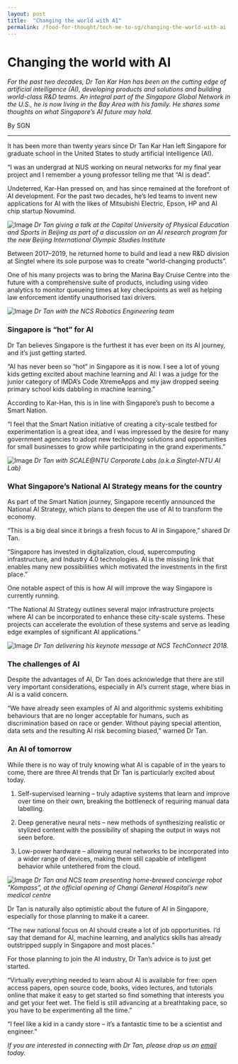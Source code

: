 ```yaml
---
layout: post
title:  "Changing the world with AI"
permalink: /food-for-thought/tech-me-to-sg/changing-the-world-with-ai
---
```

# Changing the world with AI

_For the past two decades, Dr Tan Kar Han has been on the cutting edge of artificial intelligence (AI), developing products and solutions and building world-class R&D teams. An integral part of the Singapore Global Network in the U.S., he is now living in the Bay Area with his family. He shares some thoughts on what Singapore’s AI future may hold._

By SGN

---
It has been more than twenty years since Dr Tan Kar Han left Singapore for graduate school in the United States to study artificial intelligence (AI).

“I was an undergrad at NUS working on neural networks for my final year project and I remember a young professor telling me that “AI is dead”.

Undeterred, Kar-Han pressed on, and has since remained at the forefront of AI development. For the past two decades, he’s led teams to invent new applications for AI with the likes of Mitsubishi Electric, Epson, HP and AI chip startup Novumind. 

![Image](/images/stories/2020/Feb/drtankarhan1.png)
_Dr Tan giving a talk at the Capital University of Physical Education and Sports in Beijing as part of a discussion on an AI research program for the new Beijing International Olympic Studies Institute_

Between 2017–2019, he returned home to build and lead a new R&D division at Singtel where its sole purpose was to create “world-changing products”.

One of his many projects was to bring the Marina Bay Cruise Centre into the future with a comprehensive suite of products, including using video analytics to monitor queueing times at key checkpoints as well as helping law enforcement identify unauthorised taxi drivers.

![Image](/images/stories/2020/Feb/drtankarhan2.png)
_Dr Tan with the NCS Robotics Engineering team_

### Singapore is “hot” for AI

Dr Tan believes Singapore is the furthest it has ever been on its AI journey, and it’s just getting started.

“AI has never been so “hot” in Singapore as it is now. I see a lot of young kids getting excited about machine learning and AI: I was a judge for the junior category of IMDA’s Code XtremeApps and my jaw dropped seeing primary school kids dabbling in machine learning.”

According to Kar-Han, this is in line with Singapore’s push to become a Smart Nation.

“I feel that the Smart Nation initiative of creating a city-scale testbed for experimentation is a great idea, and I was impressed by the desire for many government agencies to adopt new technology solutions and opportunities for small businesses to grow while participating in the grand experiments.”

![Image](/images/stories/2020/Feb/drtankarhan3.png)
_Dr Tan with SCALE@NTU Corporate Labs (a.k.a Singtel-NTU AI Lab)_

### What Singapore’s National AI Strategy means for the country

As part of the Smart Nation journey, Singapore recently announced the National AI Strategy, which plans to deepen the use of AI to transform the economy.

“This is a big deal since it brings a fresh focus to AI in Singapore,” shared Dr Tan.

“Singapore has invested in digitalization, cloud, supercomputing infrastructure, and Industry 4.0 technologies. AI is the missing link that enables many new possibilities which motivated the investments in the first place.”

One notable aspect of this is how AI will improve the way Singapore is currently running.

“The National AI Strategy outlines several major infrastructure projects where AI can be incorporated to enhance these city-scale systems. These projects can accelerate the evolution of these systems and serve as leading edge examples of significant AI applications.”

![Image](/images/stories/2020/Feb/drtankarhan4.png)
_Dr Tan delivering his keynote message at NCS TechConnect 2018._

### The challenges of AI

Despite the advantages of AI, Dr Tan does acknowledge that there are still very important considerations, especially in AI’s current stage, where bias in AI is a valid concern.

“We have already seen examples of AI and algorithmic systems exhibiting behaviours that are no longer acceptable for humans, such as discrimination based on race or gender. Without paying special attention, data sets and the resulting AI risk becoming biased,” warned Dr Tan.

### An AI of tomorrow

While there is no way of truly knowing what AI is capable of in the years to come, there are three AI trends that Dr Tan is particularly excited about today.

1.	Self-supervised learning – truly adaptive systems that learn and improve over time on their own, breaking the bottleneck of requiring manual data labelling.

2.	Deep generative neural nets – new methods of synthesizing realistic or stylized content with the possibility of shaping the output in ways not seen before.

3.	Low-power hardware – allowing neural networks to be incorporated into a wider range of devices, making them still capable of intelligent behavior while untethered from the cloud.

![Image](/images/stories/2020/Feb/drtankarhan5.png)
_Dr Tan and NCS team presenting home-brewed concierge robot "Kompass", at the official opening of Changi General Hospital’s new medical centre_

Dr Tan is naturally also optimistic about the future of AI in Singapore, especially for those planning to make it a career.

“The new national focus on AI should create a lot of job opportunities. I’d say that demand for AI, machine learning, and analytics skills has already outstripped supply in Singapore and most places.”

For those planning to join the AI industry, Dr Tan’s advice is to just get started.

“Virtually everything needed to learn about AI is available for free: open access papers, open source code, books, video lectures, and tutorials online that make it easy to get started so find something that interests you and get your feet wet. The field is still advancing at a breathtaking pace, so you have to be experimenting all the time.”

“I feel like a kid in a candy store – it’s a fantastic time to be a scientist and engineer.”

_If you are interested in connecting with Dr Tan, please drop us an [email](mailto:singaporeglobalnetwork@edb.gov.sg) today._
